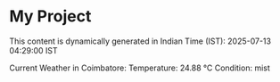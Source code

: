 # My Project

This content is dynamically generated in Indian Time (IST): 2025-07-13 04:29:00 IST


Current Weather in Coimbatore:
Temperature: 24.88 °C
Condition: mist
